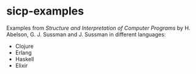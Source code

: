 # sicp-examples

Examples from *Structure and Interpretation of Computer Programs* by H. Abelson, G. J. Sussman and J. Sussman in different languages:

- Clojure
- Erlang
- Haskell
- Elixir